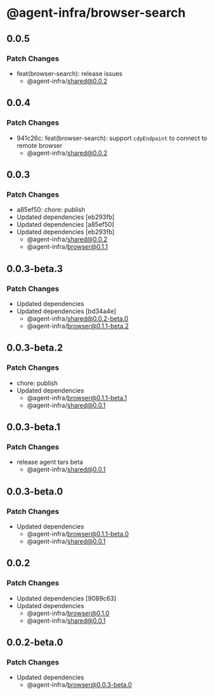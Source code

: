 # @agent-infra/browser-search

## 0.0.5

### Patch Changes

- feat(browser-search): release issues
  - @agent-infra/shared@0.0.2

## 0.0.4

### Patch Changes

- 941c26c: feat(browser-search): support `cdpEndpoint` to connect to remote browser
  - @agent-infra/shared@0.0.2

## 0.0.3

### Patch Changes

- a85ef50: chore: publish
- Updated dependencies [eb293fb]
- Updated dependencies [a85ef50]
- Updated dependencies [eb293fb]
  - @agent-infra/shared@0.0.2
  - @agent-infra/browser@0.1.1

## 0.0.3-beta.3

### Patch Changes

- Updated dependencies
- Updated dependencies [bd34a4e]
  - @agent-infra/shared@0.0.2-beta.0
  - @agent-infra/browser@0.1.1-beta.2

## 0.0.3-beta.2

### Patch Changes

- chore: publish
- Updated dependencies
  - @agent-infra/browser@0.1.1-beta.1
  - @agent-infra/shared@0.0.1

## 0.0.3-beta.1

### Patch Changes

- release agent tars beta
  - @agent-infra/shared@0.0.1

## 0.0.3-beta.0

### Patch Changes

- Updated dependencies
  - @agent-infra/browser@0.1.1-beta.0
  - @agent-infra/shared@0.0.1

## 0.0.2

### Patch Changes

- Updated dependencies [9089c63]
- Updated dependencies
  - @agent-infra/browser@0.1.0
  - @agent-infra/shared@0.0.1

## 0.0.2-beta.0

### Patch Changes

- Updated dependencies
  - @agent-infra/browser@0.0.3-beta.0
